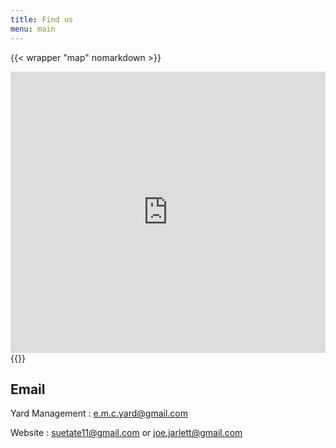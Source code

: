 ```yaml
---
title: Find us
menu: main
---
```


{{< wrapper "map" nomarkdown >}}
<iframe src="https://www.google.com/maps/embed?pb=!1m18!1m12!1m3!1d2485.0938628399313!2d-2.5780627340078124!3d51.474791379629885!2m3!1f0!2f0!3f0!3m2!1i1024!2i768!4f13.1!3m3!1m2!1s0x48718e17a7f58a79%3A0xc22377362f98114c!2sThe%20Yard%2C%20Bristol%20BS2%209YR!5e0!3m2!1sen!2suk!4v1627339465262!5m2!1sen!2suk" width="100%" height="450" style="border:0;" allowfullscreen="" loading="lazy"></iframe>
{{</wrapper>}}

## Email
Yard Management
: [e.m.c.yard@gmail.com](mailto:e.m.c.yard@gmail.com)  

Website
: [suetate11@gmail.com](mailto:suetate11@gmail.com) or [joe.jarlett@gmail.com](mailto:joe.jarlett@gmail.com)
